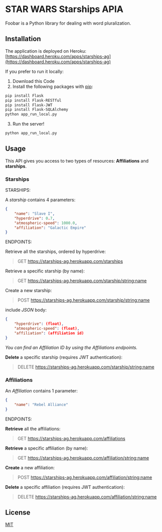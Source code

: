 # STAR WARS Starships APIA

Foobar is a Python library for dealing with word pluralization.

## Installation

The application is deployed on Heroku:
[https://dashboard.heroku.com/apps/starships-ag](https://dashboard.heroku.com/apps/starships-ag)

If you prefer to run it locally:

1. Download this Code
2. Install the following packages with [pip](https://pip.pypa.io/en/stable/):

```bash
pip install Flask
pip install Flask-RESTful
pip install Flask-JWT
pip install Flask-SQLAlchemy
python app_run_local.py
```

3. Run the server!

```bash
python app_run_local.py
```


## Usage

This API gives you access to two types of resources: **Affiliations** and **starships**.

### Starships

STARSHIPS:

A *starship* contains 4 parameters:
```json
{
    "name": "Slave I",
    "hyperdrive": 0.7,
    "atmospheric-speed": 1000.0,
    "affiliation": "Galactic Empire"
}
```
ENDPOINTS:

Retrieve all the starships, ordered by hyperdrive:
> GET https://starships-ag.herokuapp.com/starships

Retrieve a specific starship (by name):
> GET https://starships-ag.herokuapp.com/starship/<string:name>

Create a new starship:
> POST https://starships-ag.herokuapp.com/starship/<string:name>

include *JSON* body:


```json
{    
    "hyperdrive": (float),
    "atmospheric-speed": (float),
    "affiliation": (affiliation id)
}
```
*You can find an Affiliation ID by using the Affiliations endpoints.*

**Delete** a specific starship (requires JWT authentication):
> DELETE https://starships-ag.herokuapp.com/starship/<string:name>

### Affiliations

An *Affiliation* contains 1 parameter:
```json
{
    "name": "Rebel Alliance"
}
```
ENDPOINTS:

**Retrieve** all the affiliations:
> GET https://starships-ag.herokuapp.com/affiliations

**Retrieve** a specific affiliation (by name):
> GET https://starships-ag.herokuapp.com/affiliation/<string:name>

**Create** a new affiliation:
> POST https://starships-ag.herokuapp.com/affiliation/<string:name>

**Delete** a specific affiliation (requires JWT authentication):
> DELETE https://starships-ag.herokuapp.com/affiliation/<string:name>


## License
[MIT](https://choosealicense.com/licenses/mit/)